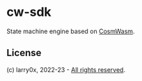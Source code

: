 # cw-sdk

State machine engine based on [CosmWasm](https://github.com/CosmWasm/cosmwasm).

## License

(c) larry0x, 2022-23 - [All rights reserved](./LICENSE).
